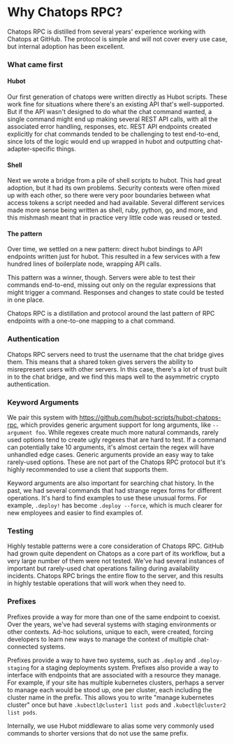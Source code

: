 # Why Chatops RPC?

Chatops RPC is distilled from several years' experience working with Chatops
at GitHub. The protocol is simple and will not cover every use case, but
internal adoption has been excellent.

### What came first

#### Hubot

Our first generation of chatops were written directly as Hubot scripts. These
work fine for situations where there's an existing API that's well-supported.
But if the API wasn't designed to do what the chat command wanted, a single
command might end up making several REST API calls, with all the associated
error handling, responses, etc. REST API endpoints created explicitly for chat
commands tended to be challenging to test end-to-end, since lots of the
logic would end up wrapped in hubot and outputting chat-adapter-specific things.

#### Shell

Next we wrote a bridge from a pile of shell scripts to hubot. This had great
adoption, but it had its own problems. Security contexts were often mixed up
with each other, so there were very poor boundaries between what access tokens
a script needed and had available. Several different services made more
sense being written as shell, ruby, python, go, and more, and this mishmash
meant that in practice very little code was reused or tested.

#### The pattern

Over time, we settled on a new pattern: direct hubot bindings to API endpoints
written just for hubot. This resulted in a few services with a few hundred
lines of boilerplate node, wrapping API calls.

This pattern was a winner, though. Servers were able to test their commands
end-to-end, missing out only on the regular expressions that might trigger a
command. Responses and changes to state could be tested in one place.

Chatops RPC is a distillation and protocol around the last pattern of RPC
endpoints with a one-to-one mapping to a chat command.

### Authentication

Chatops RPC servers need to trust the username that the chat bridge gives them.
This means that a shared token gives servers the ability to misrepresent users
with other servers. In this case, there's a lot of trust built in to the chat
bridge, and we find this maps well to the asymmetric crypto authentication.

### Keyword Arguments

We pair this system with <https://github.com/hubot-scripts/hubot-chatops-rpc>, which
provides generic argument support for long arguments, like `--argument foo`.
While regexes create much more natural commands, rarely used options tend to
create ugly regexes that are hard to test. If a command can potentially take 10
arguments, it's almost certain the regex will have unhandled edge cases. Generic
arguments provide an easy way to take rarely-used options. These are not part
of the Chatops RPC protocol but it's highly recommended to use a client that
supports them.

Keyword arguments are also important for searching chat history. In the past, we
had several commands that had strange regex forms for different operations. It's
hard to find examples to use these unusual forms. For example, `.deploy!` has
become `.deploy --force`, which is much clearer for new employees and easier to
find examples of.

### Testing

Highly testable patterns were a core consideration of Chatops RPC. GitHub had
grown quite dependent on Chatops as a core part of its workflow, but a very
large number of them were not tested. We've had several instances of important
but rarely-used chat operations failing during availability incidents. Chatops
RPC brings the entire flow to the server, and this results in highly testable
operations that will work when they need to.

### Prefixes

Prefixes provide a way for more than one of the same endpoint to coexist. Over
the years, we've had several systems with staging environments or other
contexts. Ad-hoc solutions, unique to each, were created, forcing developers to
learn new ways to manage the context of multiple chat-connected systems.

Prefixes provide a way to have two systems, such as `.deploy` and
`.deploy-staging` for a staging deployments system. Prefixes also provide a way
to interface with endpoints that are associated with a resource they manage. For
example, if your site has multiple kubernetes clusters, perhaps a server to
manage each would be stood up, one per cluster, each including the cluster
name in the prefix. This allows you to write "manage kubernetes cluster" once
but have `.kubectl@cluster1 list pods` and `.kubectl@cluster2 list pods`.

Internally, we use Hubot middleware to alias some very commonly used commands
to shorter versions that do not use the same prefix.
